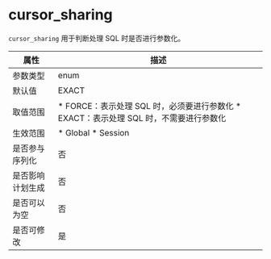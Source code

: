cursor_sharing 
===================================

`cursor_sharing` 用于判断处理 SQL 时是否进行参数化。


|    属性    |                                                                       描述                                                                        |
|----------|-------------------------------------------------------------------------------------------------------------------------------------------------|
| 参数类型     | enum                                                                                                                                            |
| 默认值      | EXACT                                                                                                                                           |
| 取值范围     | * FORCE：表示处理 SQL 时，必须要进行参数化   * EXACT：表示处理 SQL 时，不需要进行参数化    |
| 生效范围     | * Global   * Session                                         |
| 是否参与序列化  | 否                                                                                                                                               |
| 是否影响计划生成 | 否                                                                                                                                               |
| 是否可以为空   | 否                                                                                                                                               |
| 是否可修改    | 是                                                                                                                                               |


